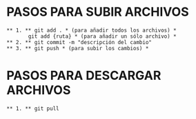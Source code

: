 # PASOS PARA SUBIR ARCHIVOS
    ** 1. ** git add . * (para añadir todos los archivos) *
           git add {ruta} * (para añadir un sólo archivo) *
    ** 2. ** git commit -m "descripción del cambio"
    ** 3. ** git push * (para subir los cambios) *
# PASOS PARA DESCARGAR ARCHIVOS
    ** 1. ** git pull 